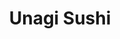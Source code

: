 ---
layout: place
title: Unagi Sushi
permalink: /new-york/troy/unagi-sushi.html
stateAbbr: NY
stateName: New York
cityName: Troy
seo:
  type: restaurant
  links: http://www.unagitroyny.com/
place_id: ChIJydG02QcP3okRsO98h5vCUHY
photos:
  - name: >-
      places/ChIJydG02QcP3okRsO98h5vCUHY/photos/AeeoHcK2S0DuqJdb4i86Vl4Gup67QGNPt2M3kYEQY4lhbeXquWfBuBw7RETn7DUQBnqB2vOFkEMeOhQY7tDC4lXSo-uFRHE5ZPWXGkHWNSuXS_zdtXcuFjj2E2MxKZQhbmUQq9jvCrZPVLC74W7dDF9IDZV7TxSOauMSCITb07X7DCLp9gAKqjeW52lHQkbEKvgjDYleNDjjCigptPgtC0m1sL8bSLUlQgatcwYN_HNJ-s33YfqWGIMI2qndAAwxcpINPV3jBe6kGMpJNrhhc3CxBwCYRFUHvEo2UpYzziE4eZEg_2St0BVIf2ONKWxzPKDnfkoL6fenfCin0UOk0YcRen7JLQ4J8TvIe8S1-67R4JqAqtKGWfdNuwIbJvyqv9UpbW5aDspDgm-wWpbuSnU5zriKDeaVLRtSaeIq_HLeufxUars
    widthPx: 4032
    heightPx: 3024
    authorAttributions:
      - displayName: Avi Ginsberg
        uri: https://maps.google.com/maps/contrib/114994701878240635787
        photoUri: >-
          https://lh3.googleusercontent.com/a-/ALV-UjVKZlEAXg-kkfaCPO1grOQNuMG8PXRKpGfeX7UEthhahorTg3kB=s100-p-k-no-mo
    flagContentUri: >-
      https://www.google.com/local/imagery/report/?cb_client=maps_api_places.places_api&image_key=!1e10!2sCIHM0ogKEICAgID4roza3wE&hl=en-US
    googleMapsUri: >-
      https://www.google.com/maps/place//data=!3m4!1e2!3m2!1sCIHM0ogKEICAgID4roza3wE!2e10!4m2!3m1!1s0x89de0f07d9b4d1c9:0x7650c29b877cefb0
  - name: >-
      places/ChIJydG02QcP3okRsO98h5vCUHY/photos/AeeoHcKdUg8oRLeU81rc_joksalifbszu5uECEEhZTppQhVzx0NN3rsS0FoNOhrMEJhJojC1p-jXcTIONUx3HsOL31uHQwapao9ITowehZgr8hAVrgIdDkcPumHRlp18pDcI2fZ9cUHLKgpDDikXWvH9QMZ0tWJPVTFFMwNjrHTq23s-Xx3ZiP7bxFQL4Di-vEgN7MdUA0DQJ6kz5WoMhp8rNdJuJy57kmrfkXxoZj3XwBN4tD8iDULUmnkknt0QKMb1L3LxIBIYGJARbwJO0itRM9wHPTOF5JjN7vRL8qd2zt-v7A
    widthPx: 1242
    heightPx: 1242
    authorAttributions:
      - displayName: Unagi Sushi
        uri: https://maps.google.com/maps/contrib/114434121341510745120
        photoUri: >-
          https://lh3.googleusercontent.com/a-/ALV-UjWZ69sUWIwKV4ZbaU7TIpLrrnjJve5I_JsdSvakoVSfP_lkhaw=s100-p-k-no-mo
    flagContentUri: >-
      https://www.google.com/local/imagery/report/?cb_client=maps_api_places.places_api&image_key=!1e10!2sAF1QipOejbfNXta0ZuMn51uIE5DRoUiPF9SYPJJkhDzU&hl=en-US
    googleMapsUri: >-
      https://www.google.com/maps/place//data=!3m4!1e2!3m2!1sAF1QipOejbfNXta0ZuMn51uIE5DRoUiPF9SYPJJkhDzU!2e10!4m2!3m1!1s0x89de0f07d9b4d1c9:0x7650c29b877cefb0
  - name: >-
      places/ChIJydG02QcP3okRsO98h5vCUHY/photos/AeeoHcI9BR-ywEC-yrZEwtNYt6-6xaCtgi99WD6KCeJ5Nfu9813KKKrSUfPLQRepFr4P6TDX0Znbhg5WkcGB5hQxiBSZR_6k7HcYvazoB2eV5yj3We3J_AFXhVOZGdcIJJdWdNhn0ceZBDJN9sMiD9guI1C3v9zEshi5DcAVp9RKW9spRGF96SBawvS80NEMuR6QxI2XC-5HfZqwjvDUjQFKV_qqbnsYfKSXmEGkamPb4L3r3Pe31XlO0TZ3tlVBOxae_JhQwTiwkfgfr36vtgs5-o8P7uBv8LVO3A0i_6cWZ2KT5vUbt-M6EyM76-z57gqBYmtHTFghEJO21ubouoRVMr_0-L2UipD5o4D8DWFhMcDgM5KzisfPZcs99_IwIUaZ-AkSoUzim0ysvRyzCs5xK9uR21TDFfct_fjashB-eUCy4Q
    widthPx: 4800
    heightPx: 3600
    authorAttributions:
      - displayName: Kate
        uri: https://maps.google.com/maps/contrib/117373272172638331212
        photoUri: >-
          https://lh3.googleusercontent.com/a-/ALV-UjXVIC2_1wgxc6tudjGxagDKy-qmq9x39pQLQv-AlHpgbeOwZZHHJw=s100-p-k-no-mo
    flagContentUri: >-
      https://www.google.com/local/imagery/report/?cb_client=maps_api_places.places_api&image_key=!1e10!2sCIHM0ogKEICAgMCA0MSgEw&hl=en-US
    googleMapsUri: >-
      https://www.google.com/maps/place//data=!3m4!1e2!3m2!1sCIHM0ogKEICAgMCA0MSgEw!2e10!4m2!3m1!1s0x89de0f07d9b4d1c9:0x7650c29b877cefb0
  - name: >-
      places/ChIJydG02QcP3okRsO98h5vCUHY/photos/AeeoHcLbKnb-Il6hDbWI7uL5MO1q-2K9L-9WGZjOPK8awUlRFSuBcdMWKCBA4ruseBhRu3FmFz-j8AGyiixmlThKewniek3JBoL0lNL_RDhpIlXy0hhkia8AzVgSQW0S1MnlYLswGaswub1iZZ55g2yfYiYaqu6WePI4zqqLhgLEsAdQajbRVuTFpdxp1eht5lysHxkfeP4PuwEq8mTUqZjXEwVI_HGQPuUofxwOzzHN4veZ8XOeRmCu01RtxRIgHm3iGOloypnY0dASIH-P4Wp5DjJi5dxR1M4ei649wiaGCmqqq7O9RsQdq9oJb7dkYak7oBRAxH6Bk5KDdLiECwyKCRL9X6SgehSqgPc9qAYA3GtpXeF1hgM11UwezagQYb3N93orGKjJRpIuIcMF6wJAkyMNN7G_rrAm6wuNgFqpqP4t-A
    widthPx: 3024
    heightPx: 4032
    authorAttributions:
      - displayName: عبدالله العماش
        uri: https://maps.google.com/maps/contrib/108955597150137295037
        photoUri: >-
          https://lh3.googleusercontent.com/a-/ALV-UjVkg5ZBo_zkLfE-5AMb7TFA5iI1y0a3f_hhmaRAiuLjb0HRsd_04g=s100-p-k-no-mo
    flagContentUri: >-
      https://www.google.com/local/imagery/report/?cb_client=maps_api_places.places_api&image_key=!1e10!2sCIHM0ogKEICAgIDDxOChDw&hl=en-US
    googleMapsUri: >-
      https://www.google.com/maps/place//data=!3m4!1e2!3m2!1sCIHM0ogKEICAgIDDxOChDw!2e10!4m2!3m1!1s0x89de0f07d9b4d1c9:0x7650c29b877cefb0
  - name: >-
      places/ChIJydG02QcP3okRsO98h5vCUHY/photos/AeeoHcKrdYWt5lf6xNaRR2jJuPia3NGt8MiLQa9Ob91RDdgTROPwMlGYZEw235TUJYJt7s3Fvhf7SrXHM3XNpLJ6OGtN-keLshApXfXn6ofpcTy8tjblwqwqMjHKrXEfiuzppBq0Udw_4I-wKHbkNlCHH9Z7JLzlnAcQ_rgciF_DoeSVfuDoBVMmP86zqkWZ0uE2d2qeZ0W4xpS_Jk2QKW7sNLzkzHafhmXgYicOoA439VrpWfetrUv1KKcd2KZjZ6Gs-cRQimS8EzOa2xerndJHU3ZHjvFrRRg9QuXTQxGUqaFYJDXEKHK2M0Re19j3P65p9ZnG9f9vBdFw1WxZWb1Nn6z822E9fJVT85LrOvEBQvOlQkm3VY9gVJz7Wa1ixbxeAgtcMqARkC7AU_WlFKxZbI-M4HWj9a2PP6gW3i2j8BnBsA
    widthPx: 3008
    heightPx: 4000
    authorAttributions:
      - displayName: Yevgeniy
        uri: https://maps.google.com/maps/contrib/117122980937764760159
        photoUri: >-
          https://lh3.googleusercontent.com/a-/ALV-UjXZNT891IXPy6h72vVtHUGuz9eDiLzfLomgLCIjhyNZHV-uyG9H6Q=s100-p-k-no-mo
    flagContentUri: >-
      https://www.google.com/local/imagery/report/?cb_client=maps_api_places.places_api&image_key=!1e10!2sCIHM0ogKEICAgICJnfj4Dg&hl=en-US
    googleMapsUri: >-
      https://www.google.com/maps/place//data=!3m4!1e2!3m2!1sCIHM0ogKEICAgICJnfj4Dg!2e10!4m2!3m1!1s0x89de0f07d9b4d1c9:0x7650c29b877cefb0
  - name: >-
      places/ChIJydG02QcP3okRsO98h5vCUHY/photos/AeeoHcJ7N4Ca8QExm2WvR8U9CJ5llpWA9TzIn3w7wRh43334UxDakUxxvhdYhUeXM9Azign1aH74ApMdEd6p4e1n7qs0kdIz5-1Vl-3xnshGuTVx7g_WcNpQ7hmyJaAgIM3gxdmexs5ZEl1_T1Lt6pTUndkZQSyxe7iZB8FKx5BhYloILw4KCVMPbpQnB8W5sIfpH13QOwLjgUQksY2PsMWKCDZ0BB908LT1DpSq9UHJFt3OmvaZvcZJCrNiiJNn22ugIKAebLDD4jaceCptb0qF6xw-TNiMPpRuGn5zL25gWoHyMej7majadDvq_53asYnmxKDFHq9Fq0VldZTQ_gxttFr1FUKd6GgfVDwVS3JT0IsuhJxe6gvN6Gc8JdydZMd_CnTgZjVGCZSTgT2V0sF5NC3Jk-RE5dKmKtkiwxyxL57Z0qlH
    widthPx: 3024
    heightPx: 4032
    authorAttributions:
      - displayName: عبدالله العماش
        uri: https://maps.google.com/maps/contrib/108955597150137295037
        photoUri: >-
          https://lh3.googleusercontent.com/a-/ALV-UjVkg5ZBo_zkLfE-5AMb7TFA5iI1y0a3f_hhmaRAiuLjb0HRsd_04g=s100-p-k-no-mo
    flagContentUri: >-
      https://www.google.com/local/imagery/report/?cb_client=maps_api_places.places_api&image_key=!1e10!2sCIHM0ogKEICAgIDDxOChjwE&hl=en-US
    googleMapsUri: >-
      https://www.google.com/maps/place//data=!3m4!1e2!3m2!1sCIHM0ogKEICAgIDDxOChjwE!2e10!4m2!3m1!1s0x89de0f07d9b4d1c9:0x7650c29b877cefb0
  - name: >-
      places/ChIJydG02QcP3okRsO98h5vCUHY/photos/AeeoHcJQIGYxe8Vu8iLmjuTHI6EixbpBzSb7BvNaKy8Vj1814IzV6hzNvdcLQN-XxnXw0vx_6cfYsiGxUK2FDhA6rxbWwRM38PTsXZOVKgZiQpkhsUtuWxOBkfKODtcucnrLrEDf9ZYOa9QyDhLnog_Dx2GUnHuNBJK8uo97syqX-YgFvxleB6VWPl-KGJwMa88wf41695HJgFjeWgX8NHz9zAs7D025Ms2kNqN4aAFIZLeClTUJR81j7LpgyVR3hnfmnl3tNk-4EjhLLj756iZI41b8vvfnaHEYWlAtOy4j_DqAHye7ZaTQnr5dAVjoqt8k840-hfRavLNNdY9itJ26W6iYmknKSUVPXPXcEElPAxED7B2tntbtnGIu8De7lJkyxPopwN6d-agQPYvlXD10XBMFOC4bPeh_NoIhIPPkkuxdrw
    widthPx: 4080
    heightPx: 3072
    authorAttributions:
      - displayName: PHILLFS
        uri: https://maps.google.com/maps/contrib/111007568584853344358
        photoUri: >-
          https://lh3.googleusercontent.com/a-/ALV-UjWXlg6qEeSn5bbXgyZkpYQZYNliUsY_geZ46-AeRfy1pm7u_Q7_Jg=s100-p-k-no-mo
    flagContentUri: >-
      https://www.google.com/local/imagery/report/?cb_client=maps_api_places.places_api&image_key=!1e10!2sCIHM0ogKEICAgIDziO7iHQ&hl=en-US
    googleMapsUri: >-
      https://www.google.com/maps/place//data=!3m4!1e2!3m2!1sCIHM0ogKEICAgIDziO7iHQ!2e10!4m2!3m1!1s0x89de0f07d9b4d1c9:0x7650c29b877cefb0
  - name: >-
      places/ChIJydG02QcP3okRsO98h5vCUHY/photos/AeeoHcJEZJ_v1_K91D-IVPu2_YoqiBxyoTpIdbTqOrL3VaDL1nV86nF6gRfVu0LclPvtb6cgXxH8e77kuGnLo-CFAZWQoJCnJ9wtnPG5oYAvlV4q_g4g_t2lTQgDIq4En4CXkNoI0_smUZRoD3Rv_wyN_v91ej1F5j85ZjZYqYxu2hwCEULlRexhLWH8umtzvsUELZBfyVP9kixdDNPBUs0smzIXEzwDprGsgCWdFxiNf-hL9G8qfyurFliQwAhMe1i9ELzg4YrBRMb9VUXsTRj6xpz5Y1xiSPfLrVp8HpsUpRLww0ll6X1UNjwVvUxIzPaKKCjEi_OEmfxLXmPDjsveZHMefB63Wfvc64kJcxDN3AMkPpmY3BBElsk7CyGOlOy8m-DewR3y8YwFu0H1ArSx5FSVWIX5K2HvU0zJkojYUJs_Mg
    widthPx: 4000
    heightPx: 2252
    authorAttributions:
      - displayName: Joshua Miller
        uri: https://maps.google.com/maps/contrib/116327186227459824315
        photoUri: >-
          https://lh3.googleusercontent.com/a-/ALV-UjXYgIs-A8zK5MKKmGs-fd_ygXOBxjXj9boOixXjsy05O4S1W4-o=s100-p-k-no-mo
    flagContentUri: >-
      https://www.google.com/local/imagery/report/?cb_client=maps_api_places.places_api&image_key=!1e10!2sCIHM0ogKEICAgIDRwJymFQ&hl=en-US
    googleMapsUri: >-
      https://www.google.com/maps/place//data=!3m4!1e2!3m2!1sCIHM0ogKEICAgIDRwJymFQ!2e10!4m2!3m1!1s0x89de0f07d9b4d1c9:0x7650c29b877cefb0
  - name: >-
      places/ChIJydG02QcP3okRsO98h5vCUHY/photos/AeeoHcLzbh2wgdZ77HdsUJqJsIiSIN__3uKkxTPw3_H7k4oCKEV4BnaWZJfjEYdx8wYk0PpHF_7Ti0WXdgKUHmx4SyztqgKLjjL2mApu3WXl5hr6e8MxpiYopUnmdrYYvt_J7UBQ0WTDU7U9g2mTL8mM-3Gts1xh18mMfcaN3yLJGi4NcbHds6onDNgirD2FsK-kadPfVXbnK8rzu7xL4cPrY4_y2AfftQIbdNtqWenOELE0yfELTNjRnTMtCRh5roi9DsB2AWC3nMgG1tLfZSGDJU2HFea8hndB3AeAnY0Dv8YypMwGWNyWKtizqZl0Ega1sUpCwGGT_cTgUTALmlATznj5y9RR3qNAkwDWKMdznK045Cas8RDEvtsk_sHJGY4wLXwoE-C6PLSFhL-kyQXjevtyF4GONayiva_LUkVUc43htQ
    widthPx: 4608
    heightPx: 2176
    authorAttributions:
      - displayName: Carlo del Mundo
        uri: https://maps.google.com/maps/contrib/107407766010716549039
        photoUri: >-
          https://lh3.googleusercontent.com/a-/ALV-UjXhiTT2rUrtgXWtZfRZ_mG8C-GdO5f-bLN7vajCUwkaI895SSPO_w=s100-p-k-no-mo
    flagContentUri: >-
      https://www.google.com/local/imagery/report/?cb_client=maps_api_places.places_api&image_key=!1e10!2sCIHM0ogKEICAgIDGrtG_EA&hl=en-US
    googleMapsUri: >-
      https://www.google.com/maps/place//data=!3m4!1e2!3m2!1sCIHM0ogKEICAgIDGrtG_EA!2e10!4m2!3m1!1s0x89de0f07d9b4d1c9:0x7650c29b877cefb0
  - name: >-
      places/ChIJydG02QcP3okRsO98h5vCUHY/photos/AeeoHcKxkflqqCkQlAibZmcIQ6T6p1NXJ88UvjeMiwWu1pvAXK3A6hImg_cZ3U8s4vZTOuu2XDb0oryiXnwAFV6iV6BesEbLpiBAOP3PzH1UmbvJbnlq4d3Z3-4CPG3GU3m_vnIQVvFQA5jjOz6XgKpu-v_-CoSf1qrRxtoKDBTFpEjo_OitYoEhXlgjNq3cC8xg9gYh-Ymr-gOF7wZfDA8V4ZJQ64yYiq-4jDGRlbrMtVTLMEly5lf9MY5YlqA13zyrK4SntuZJe2IqjwDP1KU4jD-qCwrDlYhZdJOul7FukwX1PXdvB06vUGxzWxOG6j3oNak1M3YhRzuZmf0Y8PF4kznB_PcjqbeC3enTf0ap3UsJ_TIfqb-XrFh70P9kOPkhowp427wWJUjAnxmDDCIjSBnb5mruuDeMuIqqZfpCfP_Jig
    widthPx: 4000
    heightPx: 3000
    authorAttributions:
      - displayName: Bethany Joy Mastan
        uri: https://maps.google.com/maps/contrib/102428475815102642873
        photoUri: >-
          https://lh3.googleusercontent.com/a-/ALV-UjUiV4mgEuL_RASKkt3sDU54n3se5iDPqXSZgNQnBiuquBbFfZd9RA=s100-p-k-no-mo
    flagContentUri: >-
      https://www.google.com/local/imagery/report/?cb_client=maps_api_places.places_api&image_key=!1e10!2sCIHM0ogKEICAgMDA87CNYg&hl=en-US
    googleMapsUri: >-
      https://www.google.com/maps/place//data=!3m4!1e2!3m2!1sCIHM0ogKEICAgMDA87CNYg!2e10!4m2!3m1!1s0x89de0f07d9b4d1c9:0x7650c29b877cefb0
address: 118 4th St, Troy, NY 12180, USA
street: 118 4th St
city: Troy
state: NY
zip: '12180'
country: USA
neighborhood: null
latitude: '42.729061'
longitude: '-73.689124'
accessibility_options:
  wheelchairAccessibleParking: true
  wheelchairAccessibleEntrance: true
  wheelchairAccessibleRestroom: true
  wheelchairAccessibleSeating: true
business_status: OPERATIONAL
name: Unagi Sushi
google_maps_links:
  directionsUri: >-
    https://www.google.com/maps/dir//''/data=!4m7!4m6!1m1!4e2!1m2!1m1!1s0x89de0f07d9b4d1c9:0x7650c29b877cefb0!3e0
  placeUri: https://maps.google.com/?cid=8525528067861180336
  writeAReviewUri: >-
    https://www.google.com/maps/place//data=!4m3!3m2!1s0x89de0f07d9b4d1c9:0x7650c29b877cefb0!12e1
  reviewsUri: >-
    https://www.google.com/maps/place//data=!4m4!3m3!1s0x89de0f07d9b4d1c9:0x7650c29b877cefb0!9m1!1b1
  photosUri: >-
    https://www.google.com/maps/place//data=!4m3!3m2!1s0x89de0f07d9b4d1c9:0x7650c29b877cefb0!10e5
primary_type: Japanese Restaurant
opening_hours:
  regular: null
  current: null
secondary_opening_hours:
  regular:
    weekdayDescriptions: null
    type: null
  current:
    weekdayDescriptions: null
    type: null
phone: (518) 326-4300
price_level: PRICE_LEVEL_MODERATE
price_range: $20 &ndash; $30
rating: '4.4'
rating_count: 0
website: http://www.unagitroyny.com/
description: >-
  Discover Unagi Sushi in Troy, New York$$$Unagi Sushi in Troy, NY, stands out
  as a welcoming spot for enjoying fresh sushi and authentic Japanese cuisine in
  a casual, modern setting. This Japanese restaurant features an array of
  creative sushi rolls and sashimi, alongside classic fare, making it a go-to
  choice for those seeking flavorful options in a relaxed environment with a bar
  for added convenience. The menu highlights high-quality ingredients and
  thoughtful presentations, appealing to anyone looking for a satisfying meal in
  a comfortable space. Accessibility features like wheelchair-friendly entrances
  and seating ensure it's inclusive for all diners, enhancing the overall
  experience. Whether you're exploring sushi restaurants near you or craving
  top-rated Japanese places, Unagi Sushi delivers a memorable dining adventure
  in the heart of Troy.
generative_summary: >-
  Discover Unagi Sushi in Troy, New York$$$Unagi Sushi in Troy, NY, stands out
  as a welcoming spot for enjoying fresh sushi and authentic Japanese cuisine in
  a casual, modern setting. This Japanese restaurant features an array of
  creative sushi rolls and sashimi, alongside classic fare, making it a go-to
  choice for those seeking flavorful options in a relaxed environment with a bar
  for added convenience. The menu highlights high-quality ingredients and
  thoughtful presentations, appealing to anyone looking for a satisfying meal in
  a comfortable space. Accessibility features like wheelchair-friendly entrances
  and seating ensure it's inclusive for all diners, enhancing the overall
  experience. Whether you're exploring sushi restaurants near you or craving
  top-rated Japanese places, Unagi Sushi delivers a memorable dining adventure
  in the heart of Troy.
generative_disclosure: Summarized by AI using the Grok-3-Mini model.
reviews:
  - name: >-
      places/ChIJydG02QcP3okRsO98h5vCUHY/reviews/ChdDSUhNMG9nS0VJQ0FnTUNBME1TZ293RRAB
    relativePublishTimeDescription: 2 months ago
    rating: 5
    text:
      text: >-
        Totally legit sushi place. Great service & prices. Great sashimi & boba
        tea. Will return many times and probably try everything on the menu.
      languageCode: en
    originalText:
      text: >-
        Totally legit sushi place. Great service & prices. Great sashimi & boba
        tea. Will return many times and probably try everything on the menu.
      languageCode: en
    authorAttribution:
      displayName: Kate
      uri: https://www.google.com/maps/contrib/117373272172638331212/reviews
      photoUri: >-
        https://lh3.googleusercontent.com/a-/ALV-UjXVIC2_1wgxc6tudjGxagDKy-qmq9x39pQLQv-AlHpgbeOwZZHHJw=s128-c0x00000000-cc-rp-mo
    publishTime: '2025-01-29T00:01:53.500038Z'
    flagContentUri: >-
      https://www.google.com/local/review/rap/report?postId=ChdDSUhNMG9nS0VJQ0FnTUNBME1TZ293RRAB&d=17924085&t=1
    googleMapsUri: >-
      https://www.google.com/maps/reviews/data=!4m6!14m5!1m4!2m3!1sChdDSUhNMG9nS0VJQ0FnTUNBME1TZ293RRAB!2m1!1s0x89de0f07d9b4d1c9:0x7650c29b877cefb0
  - name: >-
      places/ChIJydG02QcP3okRsO98h5vCUHY/reviews/ChZDSUhNMG9nS0VJQ0FnTUR3ajQzcFRnEAE
    relativePublishTimeDescription: 2 weeks ago
    rating: 5
    text:
      text: >-
        Food and service was phenomenal. We had the sushi and sashimi platter
        that was very well priced and excellent quality. We ended with the
        honeydew milk shake that was delicious.
      languageCode: en
    originalText:
      text: >-
        Food and service was phenomenal. We had the sushi and sashimi platter
        that was very well priced and excellent quality. We ended with the
        honeydew milk shake that was delicious.
      languageCode: en
    authorAttribution:
      displayName: Kiri Allen
      uri: https://www.google.com/maps/contrib/118292636131352984131/reviews
      photoUri: >-
        https://lh3.googleusercontent.com/a-/ALV-UjWLgovQY5xpg4kORR7muxRMtR1qkNngjO2520UNX9hRahg2ShrM=s128-c0x00000000-cc-rp-mo
    publishTime: '2025-03-29T01:40:23.316993Z'
    flagContentUri: >-
      https://www.google.com/local/review/rap/report?postId=ChZDSUhNMG9nS0VJQ0FnTUR3ajQzcFRnEAE&d=17924085&t=1
    googleMapsUri: >-
      https://www.google.com/maps/reviews/data=!4m6!14m5!1m4!2m3!1sChZDSUhNMG9nS0VJQ0FnTUR3ajQzcFRnEAE!2m1!1s0x89de0f07d9b4d1c9:0x7650c29b877cefb0
  - name: >-
      places/ChIJydG02QcP3okRsO98h5vCUHY/reviews/ChZDSUhNMG9nS0VJQ0FnSUNfMXItUUJnEAE
    relativePublishTimeDescription: 2 months ago
    rating: 5
    text:
      text: >-
        If you like sushi YOU WILL LOVE THIS SUSHI. Hands down the best sushi in
        the area and very reasonable prices!! You can’t beat it.
      languageCode: en
    originalText:
      text: >-
        If you like sushi YOU WILL LOVE THIS SUSHI. Hands down the best sushi in
        the area and very reasonable prices!! You can’t beat it.
      languageCode: en
    authorAttribution:
      displayName: Abbey Mielnicki
      uri: https://www.google.com/maps/contrib/103990059315515084004/reviews
      photoUri: >-
        https://lh3.googleusercontent.com/a/ACg8ocLf7v7yqk4jA3hLg5ZZwphVZOHPIPakXhTaxaOZ9bZriKvtIQ=s128-c0x00000000-cc-rp-mo
    publishTime: '2025-01-16T00:58:28.624110Z'
    flagContentUri: >-
      https://www.google.com/local/review/rap/report?postId=ChZDSUhNMG9nS0VJQ0FnSUNfMXItUUJnEAE&d=17924085&t=1
    googleMapsUri: >-
      https://www.google.com/maps/reviews/data=!4m6!14m5!1m4!2m3!1sChZDSUhNMG9nS0VJQ0FnSUNfMXItUUJnEAE!2m1!1s0x89de0f07d9b4d1c9:0x7650c29b877cefb0
  - name: >-
      places/ChIJydG02QcP3okRsO98h5vCUHY/reviews/ChZDSUhNMG9nS0VJQ0FnSURkbU1XTGVREAE
    relativePublishTimeDescription: a year ago
    rating: 5
    text:
      text: >-
        An amazing sushi spot in Troy. food was delicious. service was fast and
        staff was nice. The restaurant had a warm down to earth feel, very
        relaxing. I highly recommend stopping in. I'll definitely be back. Keep
        up the good work
      languageCode: en
    originalText:
      text: >-
        An amazing sushi spot in Troy. food was delicious. service was fast and
        staff was nice. The restaurant had a warm down to earth feel, very
        relaxing. I highly recommend stopping in. I'll definitely be back. Keep
        up the good work
      languageCode: en
    authorAttribution:
      displayName: Tim MacEachron
      uri: https://www.google.com/maps/contrib/116293907962652249455/reviews
      photoUri: >-
        https://lh3.googleusercontent.com/a-/ALV-UjV1jhm8_RG0L7LdxDCiO9SOr6BPCGU_BEn8oyqM5E4TkU3-SEQ=s128-c0x00000000-cc-rp-mo-ba5
    publishTime: '2024-02-20T19:47:12.012657Z'
    flagContentUri: >-
      https://www.google.com/local/review/rap/report?postId=ChZDSUhNMG9nS0VJQ0FnSURkbU1XTGVREAE&d=17924085&t=1
    googleMapsUri: >-
      https://www.google.com/maps/reviews/data=!4m6!14m5!1m4!2m3!1sChZDSUhNMG9nS0VJQ0FnSURkbU1XTGVREAE!2m1!1s0x89de0f07d9b4d1c9:0x7650c29b877cefb0
  - name: >-
      places/ChIJydG02QcP3okRsO98h5vCUHY/reviews/ChZDSUhNMG9nS0VJQ0FnSUR6aU83aUxREAE
    relativePublishTimeDescription: 10 months ago
    rating: 4
    text:
      text: >-
        Well, the cuts are good and pricing is fair. Service and friendliness
        could be better.  Waiter seems to think he calls the shots when
        ordering.  We order what we want to order in whatever order we please,
        thank u !
      languageCode: en
    originalText:
      text: >-
        Well, the cuts are good and pricing is fair. Service and friendliness
        could be better.  Waiter seems to think he calls the shots when
        ordering.  We order what we want to order in whatever order we please,
        thank u !
      languageCode: en
    authorAttribution:
      displayName: PHILLFS
      uri: https://www.google.com/maps/contrib/111007568584853344358/reviews
      photoUri: >-
        https://lh3.googleusercontent.com/a-/ALV-UjWXlg6qEeSn5bbXgyZkpYQZYNliUsY_geZ46-AeRfy1pm7u_Q7_Jg=s128-c0x00000000-cc-rp-mo-ba5
    publishTime: '2024-06-07T03:55:24.856409Z'
    flagContentUri: >-
      https://www.google.com/local/review/rap/report?postId=ChZDSUhNMG9nS0VJQ0FnSUR6aU83aUxREAE&d=17924085&t=1
    googleMapsUri: >-
      https://www.google.com/maps/reviews/data=!4m6!14m5!1m4!2m3!1sChZDSUhNMG9nS0VJQ0FnSUR6aU83aUxREAE!2m1!1s0x89de0f07d9b4d1c9:0x7650c29b877cefb0
review_summary: >-
  What Guests Are Saying$$$Visitors consistently praise Unagi Sushi for its
  delicious sushi and sashimi, often noting the excellent quality and great
  value that make it a standout option among local eateries. Many appreciate the
  friendly service and welcoming atmosphere, with comments highlighting speedy
  delivery and a relaxing vibe that encourages repeat visits. While most
  feedback focuses on the fresh flavors and reasonable prices, a few mention
  that service interactions could be a bit more accommodating to enhance the
  experience. Overall, it's celebrated as one of the best sushi spots in the
  area, with guests enjoying extras like boba tea and milkshakes that round out
  a satisfying meal. If you're searching for reliable sushi places near me, this
  spot earns high marks for its tasty offerings and approachable vibe, making it
  worth a try for anyone in the mood for quality Japanese fare.
review_disclosure: Summarized by AI using the Grok-3-Mini model.
parking_options:
  freeParkingLot: true
  freeStreetParking: true
  valetParking: false
payment_options:
  acceptsCreditCards: true
  acceptsDebitCards: true
  acceptsCashOnly: false
  acceptsNfc: true
allow_dogs: null
curbside_pickup: null
delivery: true
dine_in: true
good_for_children: null
good_for_groups: true
good_for_sports: false
live_music: false
menu_for_children: true
outdoor_seating: false
reservable: true
restroom: true
serves_beer: true
serves_breakfast: false
serves_brunch: true
serves_cocktails: null
serves_coffee: false
serves_dinner: true
serves_dessert: true
serves_lunch: true
serves_vegetarian_food: true
serves_wine: true
takeout: true
update_category: pro
places_description: >-
  A menu featuring traditional & creative sushi rolls alongside Japanese
  classics in a modern space.

---